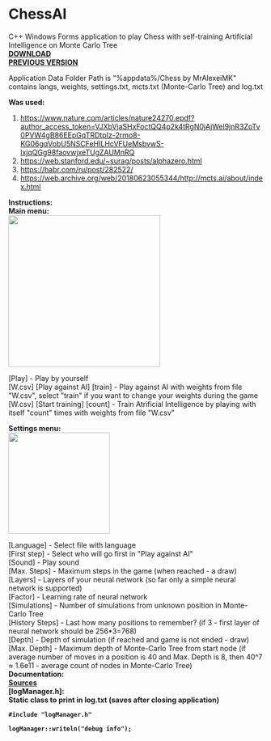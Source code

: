 # ChessAI
 C++ Windows Forms application to play Chess with self-training Artificial Intelligence on Monte Carlo Tree  
<b><a href="https://github.com/MrAlexeiMK/Chess/raw/main/%D0%A8%D0%B0%D1%85%D0%BC%D0%B0%D1%82%D1%8B%20(%D1%83%D1%81%D1%82%D0%B0%D0%BD%D0%BE%D0%B2%D1%89%D0%B8%D0%BA).msi">DOWNLOAD</b></a>  
<b><a href="https://github.com/MrAlexeiMK/Chess">PREVIOUS VERSION</b></a>  
  
Application Data Folder Path is "%appdata%/Chess by MrAlexeiMK" contains langs, weights, settings.txt, mcts.txt (Monte-Carlo Tree) and log.txt 
  
<b>Was used:</b>  
1) https://www.nature.com/articles/nature24270.epdf?author_access_token=VJXbVjaSHxFoctQQ4p2k4tRgN0jAjWel9jnR3ZoTv0PVW4gB86EEpGqTRDtpIz-2rmo8-KG06gqVobU5NSCFeHILHcVFUeMsbvwS-lxjqQGg98faovwjxeTUgZAUMnRQ  
2) https://web.stanford.edu/~surag/posts/alphazero.html  
3) https://habr.com/ru/post/282522/  
4) https://web.archive.org/web/20180623055344/http://mcts.ai/about/index.html  
  
<b>Instructions:</b>  
<b>Main menu:</b>  
<img src="https://user-images.githubusercontent.com/25348980/161140081-a0416ed0-ba0c-49d6-9fb0-664aa720bcb1.png" width="300"></img>  
  
[Play] - Play by yourself  
[W.csv] [Play against AI] [train] - Play against AI with weights from file "W.csv", select "train" if you want to change your weights during the game  
[W.csv] [Start training] [count] - Train Atrificial Intelligence by playing with itself "count" times with weights from file "W.csv"  
  
<b>Settings menu:</b>  
<img src="https://user-images.githubusercontent.com/25348980/161140928-59075c0e-d62a-4930-b799-21aeb34e553b.png" width="200"></img>  
  
[Language] - Select file with language  
[First step] - Select who will go first in "Play against AI"  
[Sound] - Play sound  
[Max. Steps] - Maximum steps in the game (when reached - a draw)  
[Layers] - Layers of your neural network (so far only a simple neural network is supported)  
[Factor] - Learning rate of neural network  
[Simulations] - Number of simulations from unknown position in Monte-Carlo Tree  
[History Steps] - Last how many positions to remember? (if 3 - first layer of neural network should be 256•3=768)  
[Depth] - Depth of simulation (if reached and game is not ended - draw)  
[Max. Depth] - Maximum depth of Monte-Carlo Tree from start node (if average number of moves in a position is 40 and Max. Depth is 8, then 40^7 ≈ 1.6e11 - average count of nodes in Monte-Carlo Tree)  
<b>Documentation:<b>  
<b><a href="https://github.com/MrAlexeiMK/ChessAI/tree/main/Chess">Sources</b></a>  
 [<b>logManager.h</b>]:  
 Static class to print in log.txt  (saves after closing application)  
 ```
#include "logManager.h"
 
logManager::writeln("debug info");
 ```
